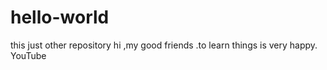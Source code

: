 # hello-world
this just other repository
hi ,my good friends .to learn things is very happy.
YouTube
